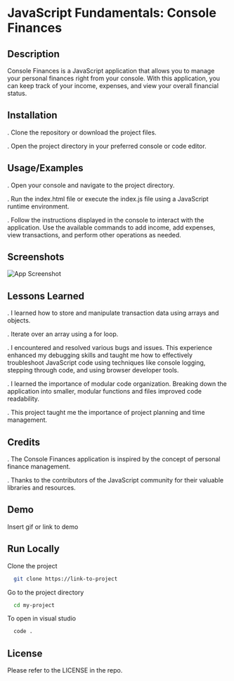
# JavaScript Fundamentals: Console Finances




## Description

Console Finances is a JavaScript application that allows you to manage your personal finances right from your console. With this application, you can keep track of your income, expenses, and view your overall financial status.


## Installation

. Clone the repository or download the project files.

. Open the project directory in your preferred console or code editor.
    
## Usage/Examples

. Open your console and navigate to the project directory.

. Run the index.html file or execute the index.js file using a JavaScript runtime environment.

. Follow the instructions displayed in the console to interact with the application.
Use the available commands to add income, add expenses, view transactions, and perform other operations as needed.
## Screenshots

![App Screenshot](https://via.placeholder.com/468x300?text=App+Screenshot+Here)



## Lessons Learned

. I learned how to store and manipulate transaction data using arrays and objects.

. Iterate over an array using a for loop.

. I encountered and resolved various bugs and issues. This experience enhanced my debugging skills and taught me how to effectively troubleshoot JavaScript code using techniques like console logging, stepping through code, and using browser developer tools.

. I learned the importance of modular code organization. Breaking down the application into smaller, modular functions and files improved code readability.

. This project taught me the importance of project planning and time management.


## Credits

. The Console Finances application is inspired by the concept of personal finance management.

. Thanks to the contributors of the JavaScript community for their valuable libraries and resources.



## Demo

Insert gif or link to demo


## Run Locally

Clone the project

```bash
  git clone https://link-to-project
```

Go to the project directory

```bash
  cd my-project
```

To open in visual studio

```bash
  code .
```



## License

Please refer to the LICENSE in the repo.

